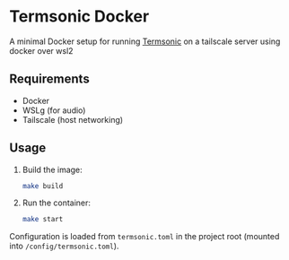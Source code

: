 # Termsonic Docker

A minimal Docker setup for running [Termsonic](https://git.sixfoisneuf.fr/termsonic) on a tailscale server using docker over wsl2

## Requirements

- Docker  
- WSLg (for audio)  
- Tailscale (host networking)  

## Usage

1. Build the image:
   ```bash
   make build
   ```

2. Run the container:
   ```bash
   make start
   ```

Configuration is loaded from `termsonic.toml` in the project root (mounted into `/config/termsonic.toml`).  
